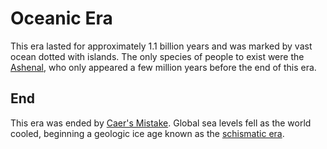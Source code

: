 # Oceanic Era

<meta property="og:description" content="This era lasted for approximately 1.1 billion years and was marked by vast ocean dotted with islands.">

This era lasted for approximately 1.1 billion years and was marked by vast ocean dotted with islands. The only species of people to exist were the [Ashenal](../../inhabitants/anthropoids/ashenal.md), who only appeared a few million years before the end of this era.

## End

This era was ended by [Caer's Mistake](../cataclysms/caers-mistake.md). Global sea levels fell as the world cooled, beginning a geologic ice age known as the [schismatic era](schismatic.md).